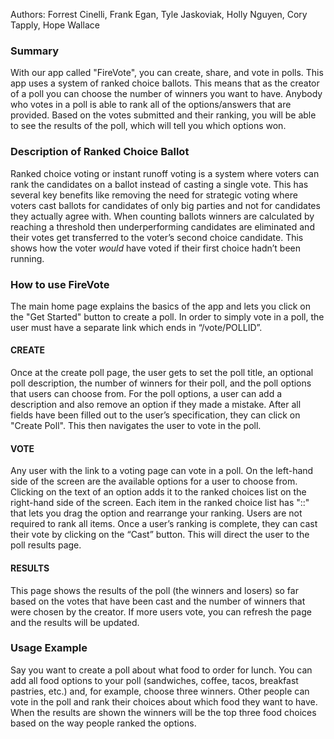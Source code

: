Authors: Forrest Cinelli, Frank Egan, Tyle Jaskoviak, Holly Nguyen, Cory Tapply, Hope Wallace

### Summary

With our app called "FireVote", you can create, share, and vote in polls. This app uses a system of ranked choice ballots. This means that as the creator of a poll you can choose the number of winners you want to have. Anybody who votes in a poll is able to rank all of the options/answers that are provided. Based on the votes submitted and their ranking, you will be able to see the results of the poll, which will tell you which options won. 

### Description of Ranked Choice Ballot

Ranked choice voting or instant runoff voting is a system where voters can rank the candidates on a ballot instead of casting a single vote. This has several key benefits like removing the need for strategic voting where voters cast ballots for candidates of only big parties and not for candidates they actually agree with. When counting ballots winners are calculated by reaching a threshold then underperforming candidates are eliminated and their votes get transferred to the voter’s second choice candidate. This shows how the voter *would* have voted if their first choice hadn’t been running.

### How to use FireVote

The main home page explains the basics of the app and lets you click on the "Get Started" button to create a poll. In order to simply vote in a poll, the user must have a separate link which ends in “/vote/POLLID”. 

#### CREATE

Once at the create poll page, the user gets to set the poll title, an optional poll description, the number of winners for their poll, and the poll options that users can choose from. For the poll options, a user can add a description and also remove an option if they made a mistake. After all fields have been filled out to the user’s specification, they can click on "Create Poll". This then navigates the user to vote in the poll. 

#### VOTE

Any user with the link to a voting page can vote in a poll. On the left-hand side of the screen are the available options for a user to choose from. Clicking on the text of an option adds it to the ranked choices list on the right-hand side of the screen. Each item in the ranked choice list has "::" that lets you drag the option and rearrange your ranking. Users are not required to rank all items. Once a user’s ranking is complete, they can cast their vote by clicking on the “Cast” button. This will direct the user to the poll results page. 

#### RESULTS

This page shows the results of the poll (the winners and losers) so far based on the votes that have been cast and the number of winners that were chosen by the creator. If more users vote, you can refresh the page and the results will be updated. 

### Usage Example

Say you want to create a poll about what food to order for lunch. You can add all food options to your poll (sandwiches, coffee, tacos, breakfast pastries, etc.) and, for example, choose three winners. Other people can vote in the poll and rank their choices about which food they want to have. When the results are shown the winners will be the top three food choices based on the way people ranked the options. 
